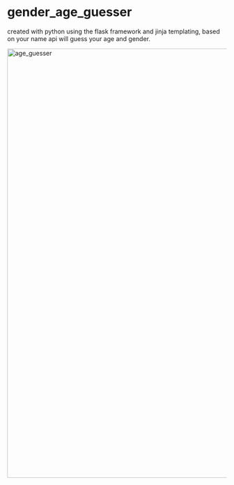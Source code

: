 # gender_age_guesser
created with python using the flask framework and jinja templating, based on your name api will guess your age and gender.

<img width="987" alt="age_guesser" src="https://github.com/user-attachments/assets/7f7b6ca3-6b48-40fd-8ee1-e9d9ce634f32" />
